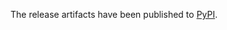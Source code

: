 The release artifacts have been published to [PyPI](https://pypi.org/project/certomancer/:VERSION).
